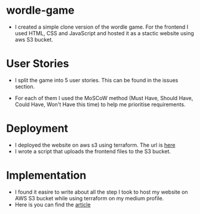 # wordle-game

- I created a simple clone version of the wordle game. For the frontend I used HTML, CSS and JavaScript and hosted it as a stactic website using aws S3 bucket.

# User Stories

- I split the game into 5 user stories. This can be found in the issues section. 

- For each of them I used the MoSCoW method (Must Have, Should Have, Could Have, Won't Have this time) to help me prioritise requirements. 

# Deployment
 
 - I deployed the website on aws s3 using terraform. The url is [here](https://elenas-wordle.s3.eu-west-2.amazonaws.com/index.html)
 - I wrote a script that uploads the frontend files to the S3 bucket.

# Implementation
 - I found it easire to write about all the step I took to host my website on AWS S3 bucket while using terraform on my medium profile.
 - Here is you can find the [article](https://code.likeagirl.io/a-step-by-step-guide-to-host-a-static-website-on-aws-s3-using-terraform-5fa557ea00c7)
